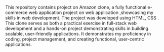 This repository contains project on  Amazon clone, a fully functional e-commerce web application  project on web application ,showcasing my skills in web development. The project was developed using  HTML, CSS . This clone serves as both a practical exercise in full-stack web development and a hands-on project demonstrating skills in building scalable, user-friendly applications. It demonstrates my proficiency in coding, project management, and creating functional, user-centric applications.
